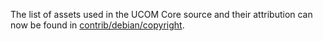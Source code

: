 The list of assets used in the UCOM Core source and their attribution can now be found in [contrib/debian/copyright](../contrib/debian/copyright).
